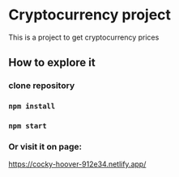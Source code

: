 # Cryptocurrency project

This is a project to get cryptocurrency prices

## How to explore it

### clone repository

### `npm install`

### `npm start`

### Or visit it on page:
https://cocky-hoover-912e34.netlify.app/